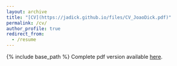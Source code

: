 ```yaml
---
layout: archive
title: "[CV](https://jadick.github.io/files/CV_JoaoDick.pdf)"
permalink: /cv/
author_profile: true
redirect_from:
  - /resume
---
```


{% include base_path %}
Complete pdf version available [here](https://jadick.github.io/files/CV_JoaoDick.pdf).



  
